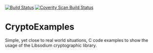 [![Build Status](https://travis-ci.org/mfrade/CryptoExamples.svg?branch=master)](https://travis-ci.org/mfrade/CryptoExamples) [![Coverity Scan Build Status](https://scan.coverity.com/projects/19611/badge.svg)](https://scan.coverity.com/projects/mfrade-cryptoexamples)

# CryptoExamples
Simple, yet close to real world situations, C code examples to show the usage of the Libsodium cryptographic library.
